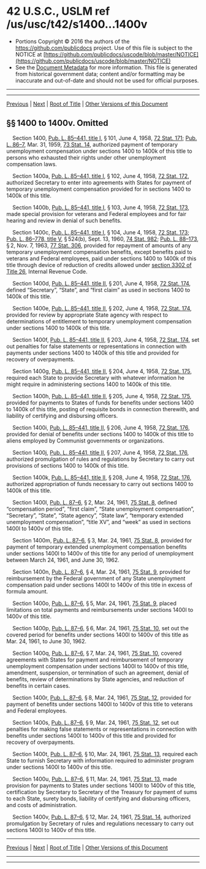 ---
---

# 42 U.S.C., USLM ref /us/usc/t42/s1400...1400v

* Portions Copyright © 2016 the authors of the https://github.com/publicdocs project.
  Use of this file is subject to the NOTICE at [https://github.com/publicdocs/uscode/blob/master/NOTICE](https://github.com/publicdocs/uscode/blob/master/NOTICE)
* See the [Document Metadata](././../../../..//README.md) for more information.
  This file is generated from historical government data; content and/or formatting may be inaccurate and out-of-date and should not be used for official purposes.

----------
----------

[Previous](./../../../..//us/usc/t42/ch7A/m__us_usc_t42_ch7A.md) | [Next](./../../../..//us/usc/t42/ch8/m__us_usc_t42_ch8.md) | [Root of Title](./../../../../) | [Other Versions of this Document](https://publicdocs.github.io/go/links?ns=uslm&ref=%2Fus%2Fusc%2Ft42%2Fs1400...1400v)

## §§ 1400 to 1400v. Omitted

    Section 1400, [Pub. L. 85–441, title I][/us/pl/85/441/tI], § 101, June 4, 1958, [72 Stat. 171][/us/stat/72/171]; [Pub. L. 86–7][/us/pl/86/7], Mar. 31, 1959, [73 Stat. 14][/us/stat/73/14], authorized payment of temporary unemployment compensation under sections 1400 to 1400k of this title to persons who exhausted their rights under other unemployment compensation laws.

    Section 1400a, [Pub. L. 85–441, title I][/us/pl/85/441/tI], § 102, June 4, 1958, [72 Stat. 172][/us/stat/72/172], authorized Secretary to enter into agreements with States for payment of temporary unemployment compensation provided for in sections 1400 to 1400k of this title.

    Section 1400b, [Pub. L. 85–441, title I][/us/pl/85/441/tI], § 103, June 4, 1958, [72 Stat. 173][/us/stat/72/173], made special provision for veterans and Federal employees and for fair hearing and review in denial of such benefits.

    Section 1400c, [Pub. L. 85–441, title I][/us/pl/85/441/tI], § 104, June 4, 1958, [72 Stat. 173][/us/stat/72/173]; [Pub. L. 86–778, title V][/us/pl/86/778/tV], § 524(b), Sept. 13, 1960, [74 Stat. 982][/us/stat/74/982]; [Pub. L. 88–173][/us/pl/88/173], § 2, Nov. 7, 1963, [77 Stat. 306][/us/stat/77/306], provided for repayment of amounts of any temporary unemployment compensation benefits, except benefits paid to veterans and Federal employees, paid under sections 1400 to 1400k of this title through device of reduction of credits allowed under [section 3302 of Title 26][/us/usc/t26/s3302], Internal Revenue Code.

    Section 1400d, [Pub. L. 85–441, title II][/us/pl/85/441/tII], § 201, June 4, 1958, [72 Stat. 174][/us/stat/72/174], defined “Secretary”, “State”, and “first claim” as used in sections 1400 to 1400k of this title.

    Section 1400e, [Pub. L. 85–441, title II][/us/pl/85/441/tII], § 202, June 4, 1958, [72 Stat. 174][/us/stat/72/174], provided for review by appropriate State agency with respect to determinations of entitlement to temporary unemployment compensation under sections 1400 to 1400k of this title.

    Section 1400f, [Pub. L. 85–441, title II][/us/pl/85/441/tII], § 203, June 4, 1958, [72 Stat. 174][/us/stat/72/174], set out penalties for false statements or representations in connection with payments under sections 1400 to 1400k of this title and provided for recovery of overpayments.

    Section 1400g, [Pub. L. 85–441, title II][/us/pl/85/441/tII], § 204, June 4, 1958, [72 Stat. 175][/us/stat/72/175], required each State to provide Secretary with whatever information he might require in administering sections 1400 to 1400k of this title.

    Section 1400h, [Pub. L. 85–441, title II][/us/pl/85/441/tII], § 205, June 4, 1958, [72 Stat. 175][/us/stat/72/175], provided for payments to States of funds for benefits under sections 1400 to 1400k of this title, posting of requisite bonds in connection therewith, and liability of certifying and disbursing officers.

    Section 1400i, [Pub. L. 85–441, title II][/us/pl/85/441/tII], § 206, June 4, 1958, [72 Stat. 176][/us/stat/72/176], provided for denial of benefits under sections 1400 to 1400k of this title to aliens employed by Communist governments or organizations.

    Section 1400j, [Pub. L. 85–441, title II][/us/pl/85/441/tII], § 207, June 4, 1958, [72 Stat. 176][/us/stat/72/176], authorized promulgation of rules and regulations by Secretary to carry out provisions of sections 1400 to 1400k of this title.

    Section 1400k, [Pub. L. 85–441, title II][/us/pl/85/441/tII], § 208, June 4, 1958, [72 Stat. 176][/us/stat/72/176], authorized appropriation of funds necessary to carry out sections 1400 to 1400k of this title.

    Section 1400l, [Pub. L. 87–6][/us/pl/87/6], § 2, Mar. 24, 1961, [75 Stat. 8][/us/stat/75/8], defined “compensation period”, “first claim”, “State unemployment compensation”, “Secretary”, “State”, “State agency”, “State law”, “temporary extended unemployment compensation”, “title XV”, and “week” as used in sections 1400l to 1400v of this title.

    Section 1400m, [Pub. L. 87–6][/us/pl/87/6], § 3, Mar. 24, 1961, [75 Stat. 8][/us/stat/75/8], provided for payment of temporary extended unemployment compensation benefits under sections 1400l to 1400v of this title for any period of unemployment between March 24, 1961, and June 30, 1962.

    Section 1400n, [Pub. L. 87–6][/us/pl/87/6], § 4, Mar. 24, 1961, [75 Stat. 9][/us/stat/75/9], provided for reimbursement by the Federal government of any State unemployment compensation paid under sections 1400l to 1400v of this title in excess of formula amount.

    Section 1400o, [Pub. L. 87–6][/us/pl/87/6], § 5, Mar. 24, 1961, [75 Stat. 9][/us/stat/75/9], placed limitations on total payments and reimbursements under sections 1400l to 1400v of this title.

    Section 1400p, [Pub. L. 87–6][/us/pl/87/6], § 6, Mar. 24, 1961, [75 Stat. 10][/us/stat/75/10], set out the covered period for benefits under sections 1400l to 1400v of this title as Mar. 24, 1961, to June 30, 1962.

    Section 1400q, [Pub. L. 87–6][/us/pl/87/6], § 7, Mar. 24, 1961, [75 Stat. 10][/us/stat/75/10], covered agreements with States for payment and reimbursement of temporary unemployment compensation under sections 1400l to 1400v of this title, amendment, suspension, or termination of such an agreement, denial of benefits, review of determinations by State agencies, and reduction of benefits in certain cases.

    Section 1400r, [Pub. L. 87–6][/us/pl/87/6], § 8, Mar. 24, 1961, [75 Stat. 12][/us/stat/75/12], provided for payment of benefits under sections 1400l to 1400v of this title to veterans and Federal employees.

    Section 1400s, [Pub. L. 87–6][/us/pl/87/6], § 9, Mar. 24, 1961, [75 Stat. 12][/us/stat/75/12], set out penalties for making false statements or representations in connection with benefits under sections 1400l to 1400v of this title and provided for recovery of overpayments.

    Section 1400t, [Pub. L. 87–6][/us/pl/87/6], § 10, Mar. 24, 1961, [75 Stat. 13][/us/stat/75/13], required each State to furnish Secretary with information required to administer program under sections 1400l to 1400v of this title.

    Section 1400u, [Pub. L. 87–6][/us/pl/87/6], § 11, Mar. 24, 1961, [75 Stat. 13][/us/stat/75/13], made provision for payments to States under sections 1400l to 1400v of this title, certification by Secretary to Secretary of the Treasury for payment of sums to each State, surety bonds, liability of certifying and disbursing officers, and costs of administration.

    Section 1400v, [Pub. L. 87–6][/us/pl/87/6], § 12, Mar. 24, 1961, [75 Stat. 14][/us/stat/75/14], authorized promulgation by Secretary of rules and regulations necessary to carry out sections 1400l to 1400v of this title.

----------

[Previous](./../../../..//us/usc/t42/ch7A/m__us_usc_t42_ch7A.md) | [Next](./../../../..//us/usc/t42/ch8/m__us_usc_t42_ch8.md) | [Root of Title](./../../../../) | [Other Versions of this Document](https://publicdocs.github.io/go/links?ns=uslm&ref=%2Fus%2Fusc%2Ft42%2Fs1400...1400v)

----------
----------

[/us/pl/85/441/tI]: https://publicdocs.github.io/go/links?ns=uslm&ref=%2Fus%2Fpl%2F85%2F441%2FtI
[/us/stat/72/171]: https://publicdocs.github.io/go/links?ns=uslm&ref=%2Fus%2Fstat%2F72%2F171
[/us/pl/86/7]: https://publicdocs.github.io/go/links?ns=uslm&ref=%2Fus%2Fpl%2F86%2F7
[/us/stat/73/14]: https://publicdocs.github.io/go/links?ns=uslm&ref=%2Fus%2Fstat%2F73%2F14
[/us/pl/85/441/tI]: https://publicdocs.github.io/go/links?ns=uslm&ref=%2Fus%2Fpl%2F85%2F441%2FtI
[/us/stat/72/172]: https://publicdocs.github.io/go/links?ns=uslm&ref=%2Fus%2Fstat%2F72%2F172
[/us/pl/85/441/tI]: https://publicdocs.github.io/go/links?ns=uslm&ref=%2Fus%2Fpl%2F85%2F441%2FtI
[/us/stat/72/173]: https://publicdocs.github.io/go/links?ns=uslm&ref=%2Fus%2Fstat%2F72%2F173
[/us/pl/85/441/tI]: https://publicdocs.github.io/go/links?ns=uslm&ref=%2Fus%2Fpl%2F85%2F441%2FtI
[/us/stat/72/173]: https://publicdocs.github.io/go/links?ns=uslm&ref=%2Fus%2Fstat%2F72%2F173
[/us/pl/86/778/tV]: https://publicdocs.github.io/go/links?ns=uslm&ref=%2Fus%2Fpl%2F86%2F778%2FtV
[/us/stat/74/982]: https://publicdocs.github.io/go/links?ns=uslm&ref=%2Fus%2Fstat%2F74%2F982
[/us/pl/88/173]: https://publicdocs.github.io/go/links?ns=uslm&ref=%2Fus%2Fpl%2F88%2F173
[/us/stat/77/306]: https://publicdocs.github.io/go/links?ns=uslm&ref=%2Fus%2Fstat%2F77%2F306
[/us/usc/t26/s3302]: https://publicdocs.github.io/go/links?ns=uslm&ref=%2Fus%2Fusc%2Ft26%2Fs3302
[/us/pl/85/441/tII]: https://publicdocs.github.io/go/links?ns=uslm&ref=%2Fus%2Fpl%2F85%2F441%2FtII
[/us/stat/72/174]: https://publicdocs.github.io/go/links?ns=uslm&ref=%2Fus%2Fstat%2F72%2F174
[/us/pl/85/441/tII]: https://publicdocs.github.io/go/links?ns=uslm&ref=%2Fus%2Fpl%2F85%2F441%2FtII
[/us/stat/72/174]: https://publicdocs.github.io/go/links?ns=uslm&ref=%2Fus%2Fstat%2F72%2F174
[/us/pl/85/441/tII]: https://publicdocs.github.io/go/links?ns=uslm&ref=%2Fus%2Fpl%2F85%2F441%2FtII
[/us/stat/72/174]: https://publicdocs.github.io/go/links?ns=uslm&ref=%2Fus%2Fstat%2F72%2F174
[/us/pl/85/441/tII]: https://publicdocs.github.io/go/links?ns=uslm&ref=%2Fus%2Fpl%2F85%2F441%2FtII
[/us/stat/72/175]: https://publicdocs.github.io/go/links?ns=uslm&ref=%2Fus%2Fstat%2F72%2F175
[/us/pl/85/441/tII]: https://publicdocs.github.io/go/links?ns=uslm&ref=%2Fus%2Fpl%2F85%2F441%2FtII
[/us/stat/72/175]: https://publicdocs.github.io/go/links?ns=uslm&ref=%2Fus%2Fstat%2F72%2F175
[/us/pl/85/441/tII]: https://publicdocs.github.io/go/links?ns=uslm&ref=%2Fus%2Fpl%2F85%2F441%2FtII
[/us/stat/72/176]: https://publicdocs.github.io/go/links?ns=uslm&ref=%2Fus%2Fstat%2F72%2F176
[/us/pl/85/441/tII]: https://publicdocs.github.io/go/links?ns=uslm&ref=%2Fus%2Fpl%2F85%2F441%2FtII
[/us/stat/72/176]: https://publicdocs.github.io/go/links?ns=uslm&ref=%2Fus%2Fstat%2F72%2F176
[/us/pl/85/441/tII]: https://publicdocs.github.io/go/links?ns=uslm&ref=%2Fus%2Fpl%2F85%2F441%2FtII
[/us/stat/72/176]: https://publicdocs.github.io/go/links?ns=uslm&ref=%2Fus%2Fstat%2F72%2F176
[/us/pl/87/6]: https://publicdocs.github.io/go/links?ns=uslm&ref=%2Fus%2Fpl%2F87%2F6
[/us/stat/75/8]: https://publicdocs.github.io/go/links?ns=uslm&ref=%2Fus%2Fstat%2F75%2F8
[/us/pl/87/6]: https://publicdocs.github.io/go/links?ns=uslm&ref=%2Fus%2Fpl%2F87%2F6
[/us/stat/75/8]: https://publicdocs.github.io/go/links?ns=uslm&ref=%2Fus%2Fstat%2F75%2F8
[/us/pl/87/6]: https://publicdocs.github.io/go/links?ns=uslm&ref=%2Fus%2Fpl%2F87%2F6
[/us/stat/75/9]: https://publicdocs.github.io/go/links?ns=uslm&ref=%2Fus%2Fstat%2F75%2F9
[/us/pl/87/6]: https://publicdocs.github.io/go/links?ns=uslm&ref=%2Fus%2Fpl%2F87%2F6
[/us/stat/75/9]: https://publicdocs.github.io/go/links?ns=uslm&ref=%2Fus%2Fstat%2F75%2F9
[/us/pl/87/6]: https://publicdocs.github.io/go/links?ns=uslm&ref=%2Fus%2Fpl%2F87%2F6
[/us/stat/75/10]: https://publicdocs.github.io/go/links?ns=uslm&ref=%2Fus%2Fstat%2F75%2F10
[/us/pl/87/6]: https://publicdocs.github.io/go/links?ns=uslm&ref=%2Fus%2Fpl%2F87%2F6
[/us/stat/75/10]: https://publicdocs.github.io/go/links?ns=uslm&ref=%2Fus%2Fstat%2F75%2F10
[/us/pl/87/6]: https://publicdocs.github.io/go/links?ns=uslm&ref=%2Fus%2Fpl%2F87%2F6
[/us/stat/75/12]: https://publicdocs.github.io/go/links?ns=uslm&ref=%2Fus%2Fstat%2F75%2F12
[/us/pl/87/6]: https://publicdocs.github.io/go/links?ns=uslm&ref=%2Fus%2Fpl%2F87%2F6
[/us/stat/75/12]: https://publicdocs.github.io/go/links?ns=uslm&ref=%2Fus%2Fstat%2F75%2F12
[/us/pl/87/6]: https://publicdocs.github.io/go/links?ns=uslm&ref=%2Fus%2Fpl%2F87%2F6
[/us/stat/75/13]: https://publicdocs.github.io/go/links?ns=uslm&ref=%2Fus%2Fstat%2F75%2F13
[/us/pl/87/6]: https://publicdocs.github.io/go/links?ns=uslm&ref=%2Fus%2Fpl%2F87%2F6
[/us/stat/75/13]: https://publicdocs.github.io/go/links?ns=uslm&ref=%2Fus%2Fstat%2F75%2F13
[/us/pl/87/6]: https://publicdocs.github.io/go/links?ns=uslm&ref=%2Fus%2Fpl%2F87%2F6
[/us/stat/75/14]: https://publicdocs.github.io/go/links?ns=uslm&ref=%2Fus%2Fstat%2F75%2F14


